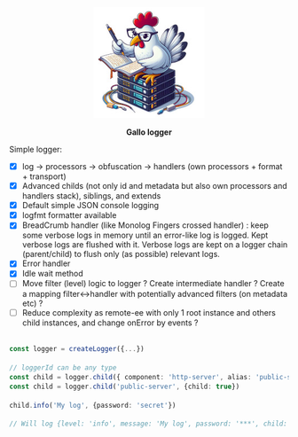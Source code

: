 <p align="center">
    <img height="200" src="https://raw.githubusercontent.com/gallolabs/logger/main/logo_w200.jpeg">
  <p align="center"><strong>Gallo logger</strong></p>
</p>

Simple logger:
- [x] log -> processors -> obfuscation -> handlers (own processors + format + transport)
- [x] Advanced childs (not only id and metadata but also own processors and handlers stack), siblings, and extends
- [x] Default simple JSON console logging
- [x] logfmt formatter available
- [x] BreadCrumb handler (like Monolog Fingers crossed handler) : keep some verbose logs in memory until an error-like log is logged. Kept verbose logs are flushed with it. Verbose logs are kept on a logger chain (parent/child) to flush only (as possible) relevant logs.
- [x] Error handler
- [x] Idle wait method
- [ ] Move filter (level) logic to logger ? Create intermediate handler ? Create a mapping filter<->handler with potentially advanced filters (on metadata etc) ?
- [ ] Reduce complexity as remote-ee with only 1 root instance and others child instances, and change onError by events ?

```typescript

const logger = createLogger({...})

// loggerId can be any type
const child = logger.child({ component: 'http-server', alias: 'public-server' })
const child = logger.child('public-server', {child: true})

child.info('My log', {password: 'secret'})

// Will log {level: 'info', message: 'My log', password: '***', child: true, timestamp: '(date)', logger: 'public-server'}

```